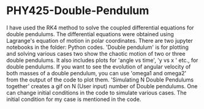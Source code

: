# PHY425-Double-Pendulum
I have used the RK4 method to solve the coupled differential equations for double pendulums. The differential equations were obtained using Lagrange's equation of motion in polar coordinates.
There are two jupyter notebooks in the folder: Python codes.
'Double pendulum' is for plotting and solving various cases two show the chaotic motion of two or three double pendulums. It also includes plots for 'angle vs time', 'y vs x ' etc., for double pendulums. If you want to see the evolution of angular velocity of both masses of a double pendulum, you can use 'omega1 and omega2' from the output of the code to plot them.
'Simulating N Double Pendulums together' creates a gif on N (User input) number of Double pendulums. One can change initial conditions in the code to simulate various cases. The initial condition for my case is mentioned in the code.

